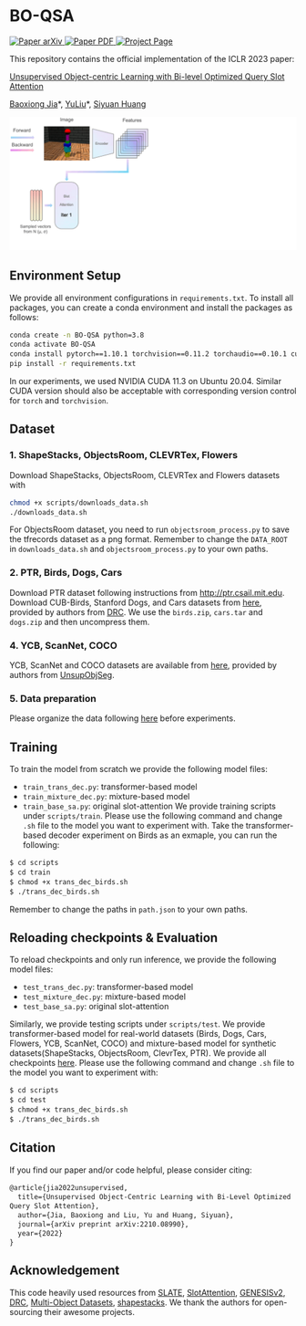 # BO-QSA

<p align="left">
    <a href='https://arxiv.org/abs/2210.08990'>
      <img src='https://img.shields.io/badge/Paper-arXiv-green?style=plastic&logo=arXiv&logoColor=green' alt='Paper arXiv'>
    </a>
    <a href='https://arxiv.org/pdf/2210.08990.pdf'>
      <img src='https://img.shields.io/badge/Paper-PDF-red?style=plastic&logo=adobeacrobatreader&logoColor=red' alt='Paper PDF'>
    </a>
    <a href='https://bo-qsa.github.io'>
      <img src='https://img.shields.io/badge/Project-Page-blue?style=plastic&logo=Google%20chrome&logoColor=blue' alt='Project Page'>
    </a>
</p>

This repository contains the official implementation of the ICLR 2023 paper:

<!-- [Improving Object-centric Learning With Query Optimization](http://arxiv.org/abs/2210.08990) -->
[Unsupervised Object-centric Learning with Bi-level Optimized Query Slot Attention](https://arxiv.org/abs/2210.08990)

[Baoxiong Jia](https://buzz-beater.github.io/)\*, [YuLiu](https://yuliu-ly.github.io)\*, [Siyuan Huang](https://siyuanhuang.com/)
<br>
<p align="center">
    <img src="overview.gif"> </img>
</p> 

## Environment Setup
We provide all environment configurations in ``requirements.txt``. To install all packages, you can create a conda environment and install the packages as follows: 
```bash
conda create -n BO-QSA python=3.8
conda activate BO-QSA
conda install pytorch==1.10.1 torchvision==0.11.2 torchaudio==0.10.1 cudatoolkit=11.3 -c pytorch -c conda-forge
pip install -r requirements.txt
```
In our experiments, we used NVIDIA CUDA 11.3 on Ubuntu 20.04. Similar CUDA version should also be acceptable with corresponding version control for ``torch`` and ``torchvision``.

## Dataset
### 1. ShapeStacks, ObjectsRoom, CLEVRTex, Flowers
Download ShapeStacks, ObjectsRoom, CLEVRTex and Flowers datasets with
```bash
chmod +x scripts/downloads_data.sh
./downloads_data.sh
```
For ObjectsRoom dataset, you need to run ``objectsroom_process.py`` to save the tfrecords dataset as a png format.
Remember to change the ``DATA_ROOT`` in ``downloads_data.sh`` and ``objectsroom_process.py`` to your own paths.
### 2. PTR, Birds, Dogs, Cars
Download PTR dataset following instructions from http://ptr.csail.mit.edu. Download CUB-Birds, Stanford Dogs, and Cars datasets from [here](https://drive.google.com/drive/folders/1zEzsKV2hOlwaNRzrEXc9oGdpTBrrVIVk), provided by authors from [DRC](https://github.com/yuPeiyu98/DRC). We use the ```birds.zip```, ```cars.tar``` and ```dogs.zip``` and then uncompress them.

### 4. YCB, ScanNet, COCO
YCB, ScanNet and COCO datasets are available from [here](https://www.dropbox.com/sh/u1p1d6hysjxqauy/AACgEh0K5ANipuIeDnmaC5mQa?dl=0), provided by authors from [UnsupObjSeg](https://github.com/vLAR-group/UnsupObjSeg).

### 5. Data preparation
Please organize the data following [here](./data/README.md) before experiments.

## Training

To train the model from scratch we provide the following model files:
 - ``train_trans_dec.py``: transformer-based model
 - ``train_mixture_dec.py``: mixture-based model
 - ``train_base_sa.py``: original slot-attention
We provide training scripts under ``scripts/train``. Please use the following command and change ``.sh`` file to the model you want to experiment with. Take the transformer-based decoder experiment on Birds as an exmaple, you can run the following:
```bash
$ cd scripts
$ cd train
$ chmod +x trans_dec_birds.sh
$ ./trans_dec_birds.sh
```
Remember to change the paths in ``path.json`` to your own paths.
## Reloading checkpoints & Evaluation

To reload checkpoints and only run inference, we provide the following model files:
 - ``test_trans_dec.py``: transformer-based model
 - ``test_mixture_dec.py``: mixture-based model
 - ``test_base_sa.py``: original slot-attention

Similarly, we provide testing scripts under ```scripts/test```. We provide transformer-based model for real-world datasets (Birds, Dogs, Cars, Flowers, YCB, ScanNet, COCO) 
and mixture-based model for synthetic datasets(ShapeStacks, ObjectsRoom, ClevrTex, PTR). We provide all checkpoints [here](https://drive.google.com/drive/folders/10LmK9JPWsSOcezqd6eLjuzn38VdwkBUf?usp=sharing). Please use the following command and change ``.sh`` file to the model you want to experiment with:
```bash
$ cd scripts
$ cd test
$ chmod +x trans_dec_birds.sh
$ ./trans_dec_birds.sh
```

## Citation
If you find our paper and/or code helpful, please consider citing:
```
@article{jia2022unsupervised,
  title={Unsupervised Object-Centric Learning with Bi-Level Optimized Query Slot Attention},
  author={Jia, Baoxiong and Liu, Yu and Huang, Siyuan},
  journal={arXiv preprint arXiv:2210.08990},
  year={2022}
}
```

## Acknowledgement
This code heavily used resources from [SLATE](https://github.com/singhgautam/slate), [SlotAttention](https://github.com/untitled-ai/slot_attention), [GENESISv2](https://github.com/applied-ai-lab/genesis), [DRC](https://github.com/yuPeiyu98/DRC.git), [Multi-Object Datasets](https://github.com/deepmind/multi_object_datasets), [shapestacks](https://github.com/ogroth/shapestacks). We thank the authors for open-sourcing their awesome projects.
